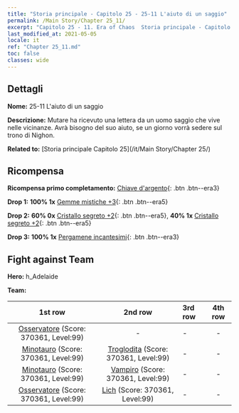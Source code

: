 ```yaml
---
title: "Storia principale - Capitolo 25 - 25-11 L'aiuto di un saggio"
permalink: /Main Story/Chapter 25_11/
excerpt: "Capitolo 25 - 11. Era of Chaos  Storia principale - Capitolo 25_11. 25-11 L'aiuto di un saggio"
last_modified_at: 2021-05-05
locale: it
ref: "Chapter 25_11.md"
toc: false
classes: wide
---
```


## Dettagli

 **Nome:** 25-11 L'aiuto di un saggio

 **Descrizione:** Mutare ha ricevuto una lettera da un uomo saggio che vive nelle vicinanze. Avrà bisogno del suo aiuto, se un giorno vorrà sedere sul trono di Nighon.

 **Related to:** [Storia principale Capitolo 25](/it/Main Story/Chapter 25/)

## Ricompensa

 **Ricompensa primo completamento:** [Chiave d'argento](/ItemsIT/con_693/){: .btn .btn--era3}

 **Drop 1:** **100% 1x** [Gemme mistiche +3](/ItemsIT/mat_86/){: .btn .btn--era5}

 **Drop 2:** **60% 0x** [Cristallo segreto +2](/ItemsIT/mat_80/){: .btn .btn--era5}, **40% 1x** [Cristallo segreto +2](/ItemsIT/mat_80/){: .btn .btn--era5}

 **Drop 3:** **100% 1x** [Pergamene incantesimi](/ItemsIT/con_694/){: .btn .btn--era3}


## Fight against Team
 **Hero:** h_Adelaide

 **Team:**


  | 1st row | 2nd row | 3rd row | 4th row |
  |:----:|:----:|:----|:----:|
  | [Osservatore](/it/units/Beholder/) (Score: 370361, Level:99)  | - | - | - |
  | [Minotauro](/it/units/Minotaur/) (Score: 370361, Level:99)  | [Troglodita](/it/units/Troglodyte/) (Score: 370361, Level:99)  | - | - |
  | [Minotauro](/it/units/Minotaur/) (Score: 370361, Level:99)  | [Vampiro](/it/units/Vampire/) (Score: 370361, Level:99)  | - | - |
  | [Osservatore](/it/units/Beholder/) (Score: 370361, Level:99)  | [Lich](/it/units/Lich/) (Score: 370361, Level:99)  | - | - |


